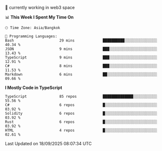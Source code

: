 🔭 currently working in web3 space

<!--START_SECTION:waka-->
📊 **This Week I Spent My Time On** 

```text
🕑︎ Time Zone: Asia/Bangkok

💬 Programming Languages: 
Bash                     29 mins             ██████████░░░░░░░░░░░░░░░   40.34 % 
JSON                     9 mins              ███░░░░░░░░░░░░░░░░░░░░░░   13.43 % 
TypeScript               9 mins              ███░░░░░░░░░░░░░░░░░░░░░░   12.91 % 
C#                       8 mins              ███░░░░░░░░░░░░░░░░░░░░░░   11.53 % 
Markdown                 6 mins              ██░░░░░░░░░░░░░░░░░░░░░░░   09.66 % 
```

**I Mostly Code in TypeScript** 

```text
TypeScript               85 repos            ██████████████░░░░░░░░░░░   55.56 % 
C#                       6 repos             █░░░░░░░░░░░░░░░░░░░░░░░░   03.92 % 
Solidity                 6 repos             █░░░░░░░░░░░░░░░░░░░░░░░░   03.92 % 
Rust                     6 repos             █░░░░░░░░░░░░░░░░░░░░░░░░   03.92 % 
HTML                     4 repos             █░░░░░░░░░░░░░░░░░░░░░░░░   02.61 % 
```




 Last Updated on 18/09/2025 08:07:34 UTC
<!--END_SECTION:waka-->
